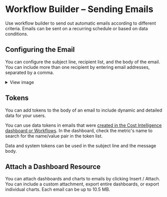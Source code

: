 # Workflow Builder – Sending Emails 
Use workflow builder to send out automatic emails according to different criteria. Emails can be sent on a recurring schedule or based on data conditions.

## Configuring the Email
You can configure the subject line, recipient list, and the body of the email. You can include more than one recipient by entering email addresses, separated by a comma.

 <details>
   <summary markdown="span">View image</summary>

 ![image](https://github.com/spotinst/help/assets/167069628/42c2212b-b355-43a4-83a3-aa8a4240efe6)

 </details>

## Tokens
You can add tokens to the body of an email to include dynamic and detailed data for your users.

You can use data tokens in emails that were [created in the Cost Intelligence dashboard or Workflows](cost-intelligence/tutorials/workflow-builder/README). In the dashboard, check the metric's name to search for the name/value pair in the token list.

Data and system tokens can be used in the subject line and the message body. 

## Attach a Dashboard Resource 
You can attach dashboards and charts to emails by clicking Insert / Attach. You can include a custom attachment, export entire dashboards, or export individual charts. Each email can be up to 10.5 MB.
